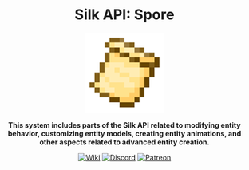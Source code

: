<div style="text-align:center">

# Silk API: Spore

<img src="../../img/icon.png" alt="Logo" width="160" height="160"/>

**This system includes parts of the Silk API related to modifying entity behavior, customizing entity models, creating entity animations, and other aspects related to advanced entity creation.**

[<img alt="Wiki" height="64" src="https://cdn.simpleicons.org/wikipedia/000000/FFFFFF]" width="64"/>](https://silk-mc.gitbook.io/silk-api)
[<img alt="Discord" height="64" src="https://cdn.simpleicons.org/discord" width="64"/>](https://discord.com/invite/ZJuQyH2RBz)
[<img alt="Patreon" height="64" src="https://cdn.simpleicons.org/patreon/000000/FFFFFF" width="64"/>](https://www.patreon.com/GameGeek_Saikel)

</div>